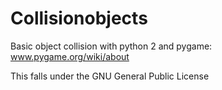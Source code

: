 # Collisionobjects
Basic object collision with python 2 and pygame: www.pygame.org/wiki/about

This falls under the GNU General Public License
